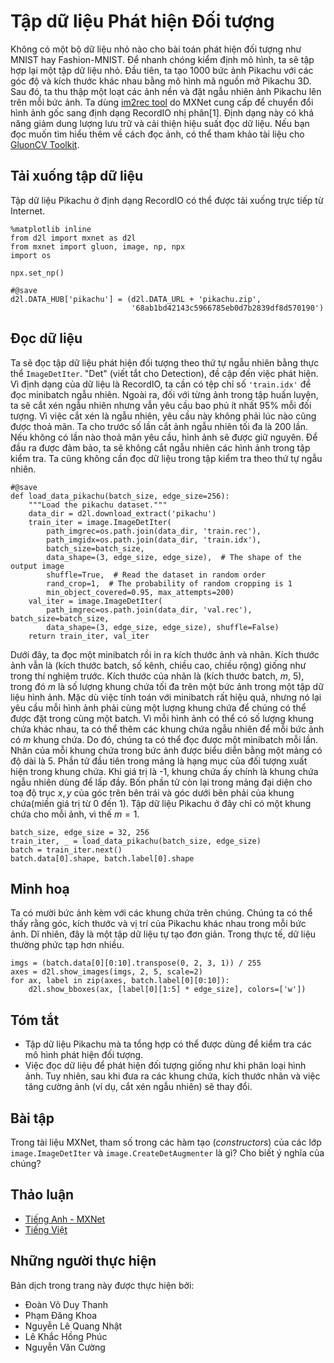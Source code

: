 <!-- ===================== Bắt đầu dịch Phần 1 ==================== -->
<!-- ========================================= REVISE - BẮT ĐẦU =================================== -->

<!--
# The Object Detection Dataset
-->

# Tập dữ liệu Phát hiện Đối tượng


<!--
There are no small datasets, like MNIST or Fashion-MNIST, in the object detection field.
In order to quickly test models, we are going to assemble a small dataset.
First, we generate 1000 Pikachu images of different angles and sizes using an open source 3D Pikachu model.
Then, we collect a series of background images and place a Pikachu image at a random position on each image.
We use the [im2rec tool](https://github.com/apache/incubator-mxnet/blob/master/tools/im2rec.py) provided by MXNet to convert the images to binary RecordIO format[1].
This format can reduce the storage overhead of the dataset on the disk and improve the reading efficiency.
If you want to learn more about how to read images, refer to the documentation for the [GluonCV Toolkit](https://gluon-cv.mxnet.io/).
-->

Không có một bộ dữ liệu nhỏ nào cho bài toán phát hiện đối tượng như MNIST hay Fashion-MNIST.
Để nhanh chóng kiểm định mô hình, ta sẽ tập hợp lại một tập dữ liệu nhỏ.
Đầu tiên, ta tạo 1000 bức ảnh Pikachu với các góc độ và kích thước khác nhau bằng mô hình mã nguồn mở Pikachu 3D.
Sau đó, ta thu thập một loạt các ảnh nền và đặt ngẫu nhiên ảnh Pikachu lên trên mỗi bức ảnh.
Ta dùng [im2rec tool](https://github.com/apache/incubator-mxnet/blob/master/tools/im2rec.py) do MXNet cung cấp để chuyển đổi hình ảnh gốc sang định dạng RecordIO nhị phân[1].
Định dạng này có khả năng giảm dung lượng lưu trữ và cải thiện hiệu suất đọc dữ liệu.
Nếu bạn đọc muốn tìm hiểu thêm về cách đọc ảnh, có thể tham khảo tài liệu cho [GluonCV Toolkit](https://gluon-cv.mxnet.io/).

<!--
## Downloading the Dataset
-->

## Tải xuống tập dữ liệu


<!--
The Pikachu dataset in RecordIO format can be downloaded directly from the Internet.
-->

Tập dữ liệu Pikachu ở định dạng RecordIO có thể được tải xuống trực tiếp từ Internet.


```{.python .input  n=1}
%matplotlib inline
from d2l import mxnet as d2l
from mxnet import gluon, image, np, npx
import os

npx.set_np()

#@save
d2l.DATA_HUB['pikachu'] = (d2l.DATA_URL + 'pikachu.zip',
                           '68ab1bd42143c5966785eb0d7b2839df8d570190')
```


<!--
## Reading the Dataset
-->

## Đọc dữ liệu


<!--
We are going to read the object detection dataset by creating the instance `ImageDetIter`.
The "Det" in the name refers to Detection.
We will read the training dataset in random order.
Since the format of the dataset is RecordIO, we need the image index file `'train.idx'` to read random minibatches.
In addition, for each image of the training set, we will use random cropping and require the cropped image to cover at least 95% of each object.
Since the cropping is random, this requirement is not always satisfied.
We preset the maximum number of random cropping attempts to 200. If none of them meets the requirement, the image will not be cropped.
To ensure the certainty of the output, we will not randomly crop the images in the test dataset.
We also do not need to read the test dataset in random order.
-->

Ta sẽ đọc tập dữ liệu phát hiện đối tượng theo thứ tự ngẫu nhiên bằng thực thể `ImageDetIter`.
"Det" (viết tắt cho Detection), đề cập đến việc phát hiện.
Vì định dạng của dữ liệu là RecordIO, ta cần có tệp chỉ số `'train.idx'` để đọc minibatch ngẫu nhiên.
Ngoài ra, đối với từng ảnh trong tập huấn luyện, ta sẽ cắt xén ngẫu nhiên nhưng vẫn yêu cầu bao phủ ít nhất 95% mỗi đối tượng.
Vì việc cắt xén là ngẫu nhiên, yêu cầu này không phải lúc nào cũng được thoả mãn.
Ta cho trước số lần cắt ảnh ngẫu nhiên tối đa là 200 lần. Nếu không có lần nào thoả mãn yêu cầu, hình ảnh sẽ được giữ nguyên.
Để đầu ra được đảm bảo, ta sẽ không cắt ngẫu nhiên các hình ảnh trong tập kiểm tra.
Ta cũng không cần đọc dữ liệu trong tập kiểm tra theo thứ tự ngẫu nhiên.



```{.python .input  n=2}
#@save
def load_data_pikachu(batch_size, edge_size=256):
    """Load the pikachu dataset."""
    data_dir = d2l.download_extract('pikachu')
    train_iter = image.ImageDetIter(
        path_imgrec=os.path.join(data_dir, 'train.rec'),
        path_imgidx=os.path.join(data_dir, 'train.idx'),
        batch_size=batch_size,
        data_shape=(3, edge_size, edge_size),  # The shape of the output image
        shuffle=True,  # Read the dataset in random order
        rand_crop=1,  # The probability of random cropping is 1
        min_object_covered=0.95, max_attempts=200)
    val_iter = image.ImageDetIter(
        path_imgrec=os.path.join(data_dir, 'val.rec'), batch_size=batch_size,
        data_shape=(3, edge_size, edge_size), shuffle=False)
    return train_iter, val_iter
```

<!-- ===================== Kết thúc dịch Phần 1 ===================== -->

<!-- ===================== Bắt đầu dịch Phần 2 ===================== -->


<!--
Below, we read a minibatch and print the shape of the image and label.
The shape of the image is the same as in the previous experiment (batch size, number of channels, height, width).
The shape of the label is (batch size, $m$, 5), where $m$ is equal to the maximum number of bounding boxes contained in a single image in the dataset.
Although computation for the minibatch is very efficient, it requires each image to contain the same number of bounding boxes so that they can be placed in the same batch.
Since each image may have a different number of bounding boxes, we can add illegal bounding boxes to images that have less than $m$ bounding boxes until each image contains $m$ bounding boxes.
Thus, we can read a minibatch of images each time.
The label of each bounding box in the image is represented by an array of length 5.
The first element in the array is the category of the object contained in the bounding box.
When the value is -1, the bounding box is an illegal bounding box for filling purpose.
The remaining four elements of the array represent the $x, y$ axis coordinates of the upper-left corner of the bounding box 
and the $x, y$ axis coordinates of the lower-right corner of the bounding box (the value range is between 0 and 1).
The Pikachu dataset here has only one bounding box per image, so $m=1$.
-->

Dưới đây, ta đọc một minibatch rồi in ra kích thước ảnh và nhãn.
Kích thước ảnh vẫn là (kích thước batch, số kênh, chiều cao, chiều rộng) giống như trong thí nghiệm trước.
Kích thước của nhãn là (kích thước batch, $m$, 5), trong đó $m$ là số lượng khung chứa tối đa trên một bức ảnh trong một tập dữ liệu hình ảnh.
Mặc dù việc tính toán với minibatch rất hiệu quả, nhưng nó lại yêu cầu mỗi hình ảnh phải cùng một lượng khung chứa để chúng có thể được đặt trong cùng một batch.
Vì mỗi hình ảnh có thể có số lượng khung chứa khác nhau, ta có thể thêm các khung chứa ngẫu nhiên để mỗi bức ảnh có $m$ khung chứa.
Do đó, chúng ta có thể đọc được một minibatch mỗi lần.
Nhãn của mỗi khung chứa trong bức ảnh được biểu diễn bằng một mảng có độ dài là 5.
Phần tử đầu tiên trong mảng là hạng mục của đối tượng xuất hiện trong khung chứa.
Khi giá trị là -1, khung chứa ấy chính là khung chứa ngẫu nhiên dùng để lấp đầy.
Bốn phần tử còn lại trong mảng đại diện cho toạ độ trục $x, y$ của góc trên bên trái và góc dưới bên phải của khung chứa(miền giá trị từ 0 đến 1).
Tập dữ liệu Pikachu ở đây chỉ có một khung chứa cho mỗi ảnh, vì thế $m=1$.



```{.python .input  n=3}
batch_size, edge_size = 32, 256
train_iter, _ = load_data_pikachu(batch_size, edge_size)
batch = train_iter.next()
batch.data[0].shape, batch.label[0].shape
```


<!--
## Demonstration
-->

## Minh hoạ


<!--
We have ten images with bounding boxes on them.
We can see that the angle, size, and position of Pikachu are different in each image.
Of course, this is a simple artificial dataset.
In actual practice, the data are usually much more complicated.
-->

Ta có mười bức ảnh kèm với các khung chứa trên chúng.
Chúng ta có thể thấy rằng góc, kích thước và vị trí của Pikachu khác nhau trong mỗi bức ảnh.
Dĩ nhiên, đây là một tập dữ liệu tự tạo đơn giản.
Trong thực tế, dữ liệu thường phức tạp hơn nhiều.

```{.python .input  n=4}
imgs = (batch.data[0][0:10].transpose(0, 2, 3, 1)) / 255
axes = d2l.show_images(imgs, 2, 5, scale=2)
for ax, label in zip(axes, batch.label[0][0:10]):
    d2l.show_bboxes(ax, [label[0][1:5] * edge_size], colors=['w'])
```

## Tóm tắt


<!--
* The Pikachu dataset we synthesized can be used to test object detection models.
* The data reading for object detection is similar to that for image classification. 
However, after we introduce bounding boxes, the label shape and image augmentation (e.g., random cropping) are changed.
-->

* Tập dữ liệu Pikachu mà ta tổng hợp có thể được dùng để kiểm tra các mô hình phát hiện đối tượng.
* Việc đọc dữ liệu để phát hiện đối tượng giống như khi phân loại hình ảnh.
Tuy nhiên, sau khi đưa ra các khung chứa, kích thước nhãn và việc tăng cường ảnh (ví dụ, cắt xén ngẫu nhiên) sẽ thay đổi.


## Bài tập


<!--
Referring to the MXNet documentation, what are the parameters for the constructors of the `image.ImageDetIter` and `image.CreateDetAugmenter` classes? What is their significance?
-->

Trong tài liệu MXNet, tham số trong các hàm tạo (*constructors*) của các lớp `image.ImageDetIter` và `image.CreateDetAugmenter` là gì? Cho biết ý nghĩa của chúng?


<!-- ===================== Kết thúc dịch Phần 2 ===================== -->
<!-- ========================================= REVISE - KẾT THÚC ===================================-->


## Thảo luận
* [Tiếng Anh - MXNet](https://discuss.d2l.ai/t/372)
* [Tiếng Việt](https://forum.machinelearningcoban.com/c/d2l)


## Những người thực hiện
Bản dịch trong trang này được thực hiện bởi:
<!--
Tác giả của mỗi Pull Request điền tên mình và tên những người review mà bạn thấy
hữu ích vào từng phần tương ứng. Mỗi dòng một tên, bắt đầu bằng dấu `*`.

Tên đầy đủ của các reviewer có thể được tìm thấy tại https://github.com/aivivn/d2l-vn/blob/master/docs/contributors_info.md
-->

* Đoàn Võ Duy Thanh
* Phạm Đăng Khoa
* Nguyễn Lê Quang Nhật
* Lê Khắc Hồng Phúc
* Nguyễn Văn Cường
